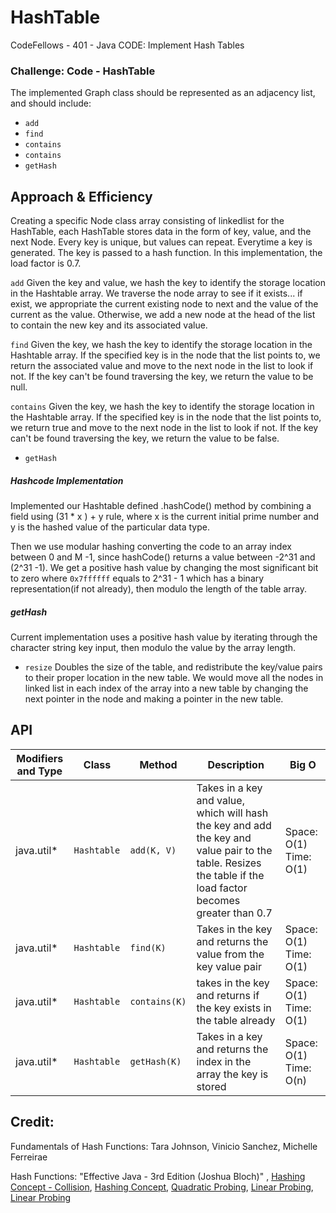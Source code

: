 # HashTable
CodeFellows - 401 - Java
CODE: Implement Hash Tables

### Challenge: Code - HashTable
The implemented Graph class should be represented as an adjacency list, and should include:
* `add`
* `find`
* `contains`
* `contains`
* `getHash`




## Approach & Efficiency
Creating a specific Node class array consisting of linkedlist for the HashTable, each HashTable stores data in the form of key, value, and the next Node. Every key is unique, but values can repeat. Everytime a key is generated. The key is passed to a hash function. In this implementation, the load factor is 0.7.

`add`
Given the key and value, we hash the key to identify the storage location in the Hashtable array. We traverse the node array to see if it exists... if exist, we appropriate the current existing node to next and the value of the current as the value. Otherwise, we add a new node at the head of the list to contain the new key and its associated value.

`find`
Given the key, we hash the key to identify the storage location in the Hashtable array. If the specified key is in the node that the list points to, we return the associated value and move to the next node in the list to look if not. If the key can't be found traversing the key, we return the value to be null.

`contains`
Given the key, we hash the key to identify the storage location in the Hashtable array. If the specified key is in the node that the list points to, we return true and move to the next node in the list to look if not. If the key can't be found traversing the key, we return the value to be false.

* `getHash`

##### Hashcode Implementation
Implemented our Hashtable defined .hashCode() method by combining a field using (31 * x ) + y rule, where x is the current initial prime number and y is the hashed value of the particular data type.

Then we use modular hashing converting the code to an array index between 0 and M -1, since hashCode() returns a value between -2^31 and (2^31 -1). We get a positive hash value by changing the most significant bit to zero where `0x7ffffff` equals to 2^31 - 1 which has a binary representation(if not already), then modulo the length of the table array.

##### getHash
Current implementation uses a positive hash value by iterating through the character string key input, then modulo the value by the array length.

* `resize`
Doubles the size of the table, and redistribute the key/value pairs to their proper location in the new table. We would move all the nodes in linked list in each index of the array into a new table by changing the next pointer in the node and making a pointer in the new table.




## API
Modifiers and Type      | Class       | Method    | Description | Big O |
|---                    | ---         | ---     |         --- | --- |
|  java.util*      |`Hashtable `  | `add(K, V)`   | Takes in a key and value, which will hash the key and add the key and value pair to the table. Resizes the table if the load factor becomes greater than 0.7 | Space: O(1) Time: O(1)|
|  java.util*      |`Hashtable `  | `find(K)`   | Takes in the key and returns the value from the key value pair | Space: O(1) Time: O(1) |
|  java.util*       |`Hashtable `  | `contains(K)`   | takes in the key and returns if the key exists in the table already |  Space: O(1) Time: O(1)
|  java.util*       |`Hashtable `  | `getHash(K)`   | Takes in a key and returns the index in the array the key is stored |  Space: O(1) Time: O(n)|

## Credit:
Fundamentals of Hash Functions: Tara Johnson, Vinicio Sanchez, Michelle Ferreirae

Hash Functions: "Effective Java - 3rd Edition (Joshua Bloch)" ,
[Hashing Concept - Collision](http://www.cs.princeton.edu/courses/archive/spring07/cos226/lectures/10Hashing.pdf),
[Hashing Concept](https://www.cs.cmu.edu/~adamchik/15-121/lectures/Hashing/hashing.html),
[Quadratic Probing](https://algs4.cs.princeton.edu/34hash/),
[Linear Probing](https://stackoverflow.com/questions/24433184/overriding-hashcode-with-a-class-with-two-generics-fields),
[Linear Probing](http://www.cs.rmit.edu.au/online/blackboard/chapter/05/documents/contribute/chapter/05/linear-probing.html)

